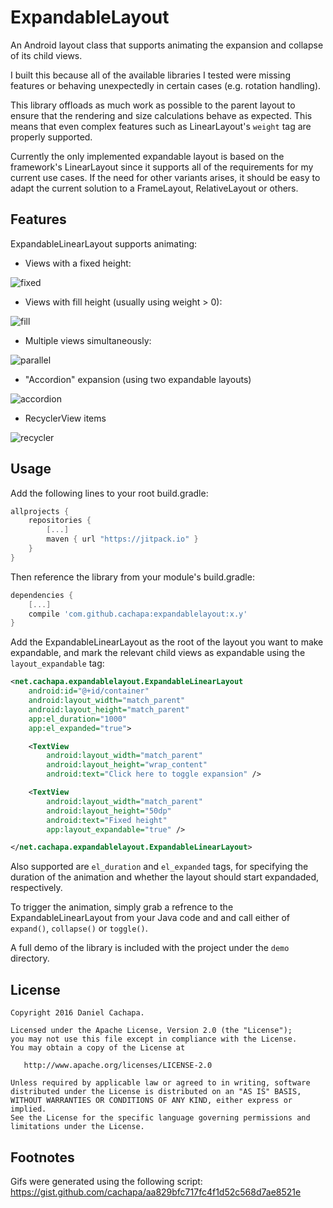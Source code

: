 # ExpandableLayout

An Android layout class that supports animating the expansion and collapse of its child views.

I built this because all of the available libraries I tested were missing features or behaving unexpectedly in certain cases (e.g. rotation handling).

This library offloads as much work as possible to the parent layout to ensure that the rendering and size calculations behave as expected. This means that even complex features such as LinearLayout's `weight` tag are properly supported.

Currently the only implemented expandable layout is based on the framework's LinearLayout since it supports all of the requirements for my current use cases. If the need for other variants arises, it should be easy to adapt the current solution to a FrameLayout, RelativeLayout or others.

## Features

ExpandableLinearLayout supports animating:

* Views with a fixed height:

![fixed](images/expandable_fixed.gif)

* Views with fill height (usually using weight > 0):

![fill](images/expandable_fill.gif)

* Multiple views simultaneously:

![parallel](images/expandable_parallel.gif)

* "Accordion" expansion (using two expandable layouts)

![accordion](images/expandable_accordion.gif)

* RecyclerView items

![recycler](images/expandable_recycler.gif)


## Usage

Add the following lines to your root build.gradle:

``` gradle
allprojects {
    repositories {
        [...]
        maven { url "https://jitpack.io" }
    }
}
```

Then reference the library from your module's build.gradle:

``` gradle
dependencies {
    [...]
    compile 'com.github.cachapa:expandablelayout:x.y'
}
```

Add the ExpandableLinearLayout as the root of the layout you want to make expandable, and mark the relevant child views as expandable using the `layout_expandable` tag:

``` xml
<net.cachapa.expandablelayout.ExpandableLinearLayout
    android:id="@+id/container"
    android:layout_width="match_parent"
    android:layout_height="match_parent"
    app:el_duration="1000"
    app:el_expanded="true">

    <TextView
        android:layout_width="match_parent"
        android:layout_height="wrap_content"
        android:text="Click here to toggle expansion" />

    <TextView
        android:layout_width="match_parent"
        android:layout_height="50dp"
        android:text="Fixed height"
        app:layout_expandable="true" />

</net.cachapa.expandablelayout.ExpandableLinearLayout>
```
Also supported are `el_duration` and `el_expanded` tags, for specifying the duration of the animation and whether the layout should start expandaded, respectively.

To trigger the animation, simply grab a refrence to the ExpandableLinearLayout from your Java code and and call either of `expand()`, `collapse()` or `toggle()`.

A full demo of the library is included with the project under the `demo` directory.

## License

    Copyright 2016 Daniel Cachapa.

    Licensed under the Apache License, Version 2.0 (the "License");
    you may not use this file except in compliance with the License.
    You may obtain a copy of the License at

       http://www.apache.org/licenses/LICENSE-2.0

    Unless required by applicable law or agreed to in writing, software
    distributed under the License is distributed on an "AS IS" BASIS,
    WITHOUT WARRANTIES OR CONDITIONS OF ANY KIND, either express or implied.
    See the License for the specific language governing permissions and
    limitations under the License.

## Footnotes

Gifs were generated using the following script: https://gist.github.com/cachapa/aa829bfc717fc4f1d52c568d7ae8521e
